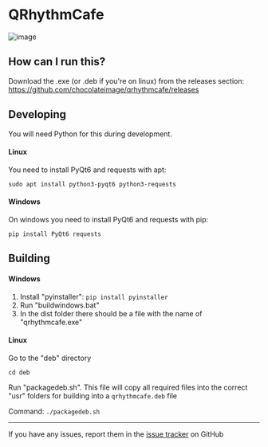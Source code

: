 # QRhythmCafe

![image](https://github.com/chocolateimage/qrhythmcafe/assets/45315451/3e0d0f64-20e0-49e4-ba22-6a74c44fc02d)

## How can I run this?

Download the .exe (or .deb if you're on linux) from the releases section: https://github.com/chocolateimage/qrhythmcafe/releases

## Developing
You will need Python for this during development.

#### Linux
You need to install PyQt6 and requests with apt:

`sudo apt install python3-pyqt6 python3-requests`
#### Windows
On windows you need to install PyQt6 and requests with pip:

`pip install PyQt6 requests`

## Building

#### Windows

1. Install "pyinstaller": `pip install pyinstaller`
2. Run "buildwindows.bat"
3. In the dist folder there should be a file with the name of "qrhythmcafe.exe"

#### Linux

Go to the "deb" directory

`cd deb`

Run "packagedeb.sh". This file will copy all required files into the correct "usr" folders for building into a `qrhythmcafe.deb` file

Command: `./packagedeb.sh`

---

If you have any issues, report them in the [issue tracker](https://github.com/chocolateimage/qrhythmcafe/issues) on GitHub
